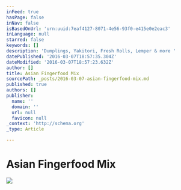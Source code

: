 ```yaml
---
inFeed: true
hasPage: false
inNav: false
isBasedOnUrl: 'urn:uuid:7eaf4127-8071-4e56-93f0-e415e0e2eac3'
inLanguage: null
starred: false
keywords: []
description: 'Dumplings, Yakitori, Fresh Rolls, Lemper & more '
datePublished: '2016-03-07T18:57:35.304Z'
dateModified: '2016-03-07T18:57:23.632Z'
author: []
title: Asian Fingerfood Mix
sourcePath: _posts/2016-03-07-asian-fingerfood-mix.md
published: true
authors: []
publisher:
  name: ''
  domain: ''
  url: null
  favicon: null
_context: 'http://schema.org'
_type: Article

---
```

# Asian Fingerfood Mix
![](https://the-grid-user-content.s3-us-west-2.amazonaws.com/e163d909-2257-42ee-9fdf-469316fae3f2.png)